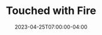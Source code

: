 ---
title: Touched with Fire
date: 2023-04-25T07:00:00-04:00
draft: false
ShowToc: true
tags:
  - fire
  - creativity
cover:
  image: images/dalle-touched-with-fire.jpg
  # can also paste direct link from external site
  # ex. https://i.ibb.co/K0HVPBd/paper-mod-profilemode.png
  # alt:
  caption: | 
    Touched with fire, by another of the same
  relative: true # To use relative path for cover image, used in hugo Page-bundles
---